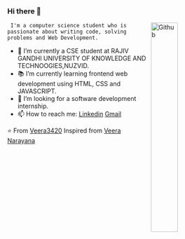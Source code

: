 ### Hi there 👋

<img width="35%" align="right" alt="Github" src="https://user-images.githubusercontent.com/48678280/88862734-4903af80-d201-11ea-968b-9c939d88a37c.gif" />

     I'm a computer science student who is passionate about writing code, solving problems and Web Development.

- 🔭 I’m currently a CSE student at  RAJIV GANDHI UNIVERSITY OF KNOWLEDGE AND TECHNOOGIES,NUZVID.
- 📚 I’m currently learning  frontend web development using HTML, CSS and JAVASCRIPT.
- 👯 I’m looking for a software development internship. 
- 📫 How to reach me: [Linkedin](https://www.linkedin.com/in/veera-ch-8438982a1) [Gmail](mailto:veerach736@gmail.com)

⭐️ From [Veera3420](https://github.com/Veera3420)
Inspired from [Veera Narayana](https://github.com/Veera3420)
